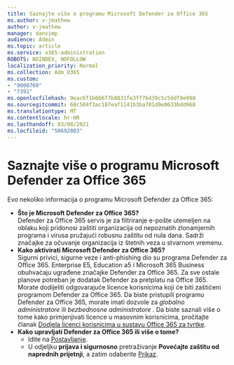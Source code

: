 ```yaml
---
title: Saznajte više o programu Microsoft Defender za Office 365
ms.author: v-jmathew
author: v-jmathew
manager: dansimp
audience: Admin
ms.topic: article
ms.service: o365-administration
ROBOTS: NOINDEX, NOFOLLOW
localization_priority: Normal
ms.collection: Adm_O365
ms.custom:
- "9000760"
- "7391"
ms.openlocfilehash: 9eac6f1b666f7b8031fe3ff7b439c5c5ddf9e998
ms.sourcegitcommit: 60c504f3ac187eaf1141b3ba701d9e0633bdd968
ms.translationtype: MT
ms.contentlocale: hr-HR
ms.lasthandoff: 03/08/2021
ms.locfileid: "50692803"
---
```

# <a name="learn-about-microsoft-defender-for-office-365"></a>Saznajte više o programu Microsoft Defender za Office 365

Evo nekoliko informacija o programu Microsoft Defender za Office 365:

- **Što je Microsoft Defender za Office 365?**  
    Defender za Office 365 servis je za filtriranje e-pošte utemeljen na oblaku koji pridonosi zaštiti organizacija od nepoznatih zlonamjernih programa i virusa pružajući robusnu zaštitu od nula dana. Sadrži značajke za očuvanje organizacija iz štetnih veza u stvarnom vremenu.
- **Kako aktivirati Microsoft Defender za Office 365?**  
    Sigurni privici, sigurne veze i anti-phishing dio su programa Defender za Office 365. Enterprise E5, Education a5 i Microsoft 365 Business obuhvaćaju ugrađene značajke Defender za Office 365. Za sve ostale planove potreban je dodatak Defender za pretplatu na Office 365. Morate dodijeliti odgovarajuće licence korisnicima koji će biti zaštićeni programom Defender za Office 365. Da biste pristupili programu Defender za Office 365, morate imati dozvole za *globalno administratore* ili *bezbednosne administratore* . Da biste saznali više o tome kako primjenjivati licence u masovnim korisnicima, pročitajte članak [Dodjela licenci korisnicima u sustavu Office 365 za tvrtke](https://go.microsoft.com/fwlink/?linkid=2093435).
- **Kako upravljati Defender za Office 365 ili više o tome?**  
  - Idite na [Postavljanje](https://go.microsoft.com/fwlink/p/?linkid=2075721).  
  - U odjeljku **prijava i sigurnosno** pretraživanje **Povećajte zaštitu od naprednih prijetnji**, a zatim odaberite [Prikaz](https://go.microsoft.com/fwlink/?linkid=2109302).
